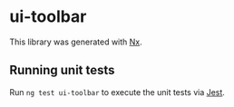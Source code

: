 # ui-toolbar

This library was generated with [Nx](https://nx.dev).

## Running unit tests

Run `ng test ui-toolbar` to execute the unit tests via [Jest](https://jestjs.io).
